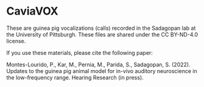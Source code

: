 # CaviaVOX
These are guinea pig vocalizations (calls) recorded in the Sadagopan lab at the University of Pittsburgh. These files are shared under the CC BY-ND-4.0 license.

If you use these materials, please cite the following paper:

Montes-Lourido, P., Kar, M., Pernia, M., Parida, S., Sadagopan, S. (2022). Updates to the guinea pig animal model for in-vivo auditory neuroscience in the low-frequency range. Hearing Research (in press). 
